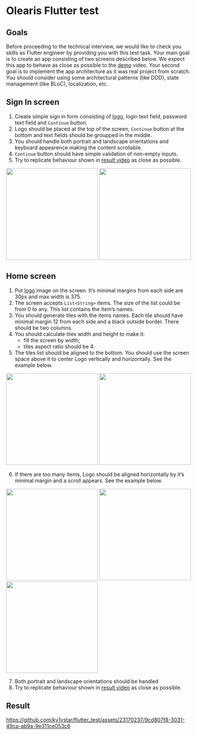 # Olearis Flutter test

## Goals

Before proceeding to the technical interview, we would like to check you skills as Flutter engineer by providing you with this test task.
Your main goal is to create an app consisting of two screens described below. We expect this app to behave as close as possible to the [demo](https://github.com/ky1vstar/flutter_test/assets/23170237/9cd807f8-3031-49ca-ab9a-9e311ce053c6) video.
Your second goal is to implement the app architecture as it was real project from scratch. You should consider using some architectural patterns (like DDD), state management (like BLoC), localization, etc.

## Sign In screen

1. Create simple sign in form consisting of [logo](resources/logo.svg), login text field, password text field and `Continue` button.
2. Logo should be placed at the top of the screen, `Continue` button at the bottom and text fields should be groupped in the middle.
3. You should handle both portrait and landscape orientations and keyboard appearence making the content scrollable.
4. `Continue` button should have simple validation of non-empty inputs.
5. Try to replicate behaviour shown in [result video](https://github.com/ky1vstar/flutter_test/assets/23170237/9cd807f8-3031-49ca-ab9a-9e311ce053c6) as close as possible.

<img src="https://github.com/ky1vstar/flutter_test/assets/23170237/0283a88c-e425-4f16-9fed-4f1bd8239a8d" width="250">
<img src="https://github.com/ky1vstar/flutter_test/assets/23170237/d26faa06-5302-45ba-a997-034311d19cf6" height="250">

## Home screen

1. Put [logo](resources/logo.svg) image on the screen. It’s minimal margins from each side are 30px and max width is 375.
2. The screen accepts `List<String>` items. The size of the list could be from 0 to any. This list contains the item’s names.
3. You should generate tiles with the items names. Each tile should have minimal margin 12 from each side and a black outside border. There should be two columns.
4. You should calculate tiles width and height to make it: 
    - fill the screen by width;
    - tiles aspect ratio should be 4.
5. The tiles list should be aligned to the bottom. You should use the screen space above it to center Logo vertically and horizontally. See the example below.

<img src="https://github.com/ky1vstar/flutter_test/assets/23170237/5983dc66-fb07-431a-bdfc-5331a2a21add" width="250">
<img src="https://github.com/ky1vstar/flutter_test/assets/23170237/34775aa3-c7e4-43da-9e2e-f5ac8a55227f" width="250">

6. If there are too many items, Logo should be aligned horizontally by it’s minimal margin and a scroll appears. See the example below.

<img src="https://github.com/ky1vstar/flutter_test/assets/23170237/df4953d6-b17b-48c6-9f9d-36b40a54364e)" width="250">
<img src="https://github.com/ky1vstar/flutter_test/assets/23170237/b46fe61b-dfb1-45c3-a369-b454d2cb9e30)" width="250">
<img src="https://github.com/ky1vstar/flutter_test/assets/23170237/c800e05c-0240-4be1-a74a-23b9072f6f14)" width="250">


7. Both portrait and landscape orientations should be handled
8. Try to replicate behaviour shown in [result video](https://github.com/ky1vstar/flutter_test/assets/23170237/9cd807f8-3031-49ca-ab9a-9e311ce053c6) as close as possible.

## Result

https://github.com/ky1vstar/flutter_test/assets/23170237/9cd807f8-3031-49ca-ab9a-9e311ce053c6

